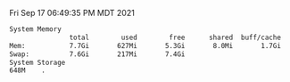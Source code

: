Fri Sep 17 06:49:35 PM MDT 2021
```bash
System Memory
               total        used        free      shared  buff/cache   available
Mem:           7.7Gi       627Mi       5.3Gi       8.0Mi       1.7Gi       6.7Gi
Swap:          7.6Gi       217Mi       7.4Gi
System Storage
648M	.
```
